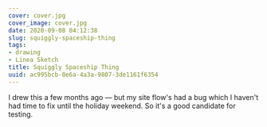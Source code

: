 ```yaml
---
cover: cover.jpg
cover_image: cover.jpg
date: 2020-09-08 04:12:38
slug: squiggly-spaceship-thing
tags:
- drawing
- Linea Sketch
title: Squiggly Spaceship Thing
uuid: ac995bcb-0e6a-4a3a-9807-3de1161f6354
---
```


I drew this a few months ago —
but my site flow's had a bug which I haven't had time to fix until the holiday weekend.
So it's a good candidate for testing.